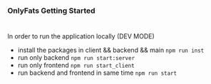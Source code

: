 ### OnlyFats Getting Started
#

In order to run the application locally (DEV MODE)
* install the packages in client && backend && main `npm run inst`
* run only backend `npm run start:server`
* run only frontend `npm run start_client`
* run backend and frontend in same time `npm run start`